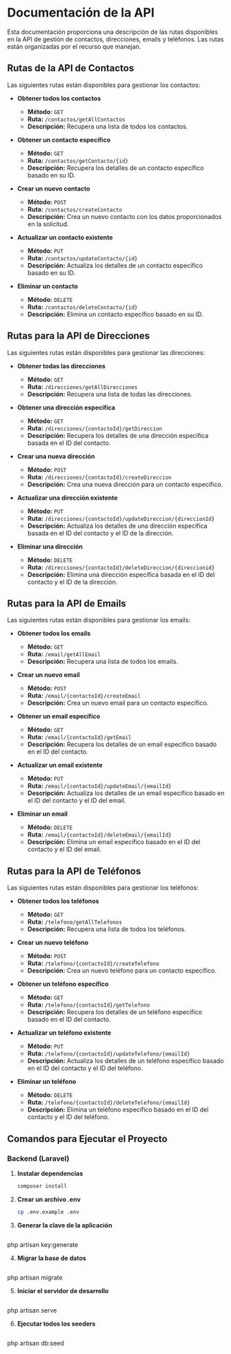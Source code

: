# Documentación de la API

Esta documentación proporciona una descripción de las rutas disponibles en la API de gestión de contactos, direcciones, emails y teléfonos. Las rutas están organizadas por el recurso que manejan.

## Rutas de la API de Contactos

Las siguientes rutas están disponibles para gestionar los contactos:

- **Obtener todos los contactos**
  - **Método:** `GET`
  - **Ruta:** `/contactos/getAllContactos`
  - **Descripción:** Recupera una lista de todos los contactos.

- **Obtener un contacto específico**
  - **Método:** `GET`
  - **Ruta:** `/contactos/getContacto/{id}`
  - **Descripción:** Recupera los detalles de un contacto específico basado en su ID.

- **Crear un nuevo contacto**
  - **Método:** `POST`
  - **Ruta:** `/contactos/createContacto`
  - **Descripción:** Crea un nuevo contacto con los datos proporcionados en la solicitud.

- **Actualizar un contacto existente**
  - **Método:** `PUT`
  - **Ruta:** `/contactos/updateContacto/{id}`
  - **Descripción:** Actualiza los detalles de un contacto específico basado en su ID.

- **Eliminar un contacto**
  - **Método:** `DELETE`
  - **Ruta:** `/contactos/deleteContacto/{id}`
  - **Descripción:** Elimina un contacto específico basado en su ID.

## Rutas para la API de Direcciones

Las siguientes rutas están disponibles para gestionar las direcciones:

- **Obtener todas las direcciones**
  - **Método:** `GET`
  - **Ruta:** `/direcciones/getAllDirecciones`
  - **Descripción:** Recupera una lista de todas las direcciones.

- **Obtener una dirección específica**
  - **Método:** `GET`
  - **Ruta:** `/direcciones/{contactoId}/getDireccion`
  - **Descripción:** Recupera los detalles de una dirección específica basada en el ID del contacto.

- **Crear una nueva dirección**
  - **Método:** `POST`
  - **Ruta:** `/direcciones/{contactoId}/createDireccion`
  - **Descripción:** Crea una nueva dirección para un contacto específico.

- **Actualizar una dirección existente**
  - **Método:** `PUT`
  - **Ruta:** `/direcciones/{contactoId}/updateDireccion/{direccionId}`
  - **Descripción:** Actualiza los detalles de una dirección específica basada en el ID del contacto y el ID de la dirección.

- **Eliminar una dirección**
  - **Método:** `DELETE`
  - **Ruta:** `/direcciones/{contactoId}/deleteDireccion/{direccionid}`
  - **Descripción:** Elimina una dirección específica basada en el ID del contacto y el ID de la dirección.

## Rutas para la API de Emails

Las siguientes rutas están disponibles para gestionar los emails:

- **Obtener todos los emails**
  - **Método:** `GET`
  - **Ruta:** `/email/getAllEmail`
  - **Descripción:** Recupera una lista de todos los emails.

- **Crear un nuevo email**
  - **Método:** `POST`
  - **Ruta:** `/email/{contactoId}/createEmail`
  - **Descripción:** Crea un nuevo email para un contacto específico.

- **Obtener un email específico**
  - **Método:** `GET`
  - **Ruta:** `/email/{contactoId}/getEmail`
  - **Descripción:** Recupera los detalles de un email específico basado en el ID del contacto.

- **Actualizar un email existente**
  - **Método:** `PUT`
  - **Ruta:** `/email/{contactoId}/updateEmail/{emailId}`
  - **Descripción:** Actualiza los detalles de un email específico basado en el ID del contacto y el ID del email.

- **Eliminar un email**
  - **Método:** `DELETE`
  - **Ruta:** `/email/{contactoId}/deleteEmail/{emailId}`
  - **Descripción:** Elimina un email específico basado en el ID del contacto y el ID del email.

## Rutas para la API de Teléfonos

Las siguientes rutas están disponibles para gestionar los teléfonos:

- **Obtener todos los teléfonos**
  - **Método:** `GET`
  - **Ruta:** `/telefono/getAllTelefonos`
  - **Descripción:** Recupera una lista de todos los teléfonos.

- **Crear un nuevo teléfono**
  - **Método:** `POST`
  - **Ruta:** `/telefono/{contactoId}/createTelefono`
  - **Descripción:** Crea un nuevo teléfono para un contacto específico.

- **Obtener un teléfono específico**
  - **Método:** `GET`
  - **Ruta:** `/telefono/{contactoId}/getTelefono`
  - **Descripción:** Recupera los detalles de un teléfono específico basado en el ID del contacto.

- **Actualizar un teléfono existente**
  - **Método:** `PUT`
  - **Ruta:** `/telefono/{contactoId}/updateTelefono/{emailId}`
  - **Descripción:** Actualiza los detalles de un teléfono específico basado en el ID del contacto y el ID del teléfono.

- **Eliminar un teléfono**
  - **Método:** `DELETE`
  - **Ruta:** `/telefono/{contactoId}/deleteTelefono/{emailId}`
  - **Descripción:** Elimina un teléfono específico basado en el ID del contacto y el ID del teléfono.

## Comandos para Ejecutar el Proyecto

### Backend (Laravel)

1. **Instalar dependencias**
   ```bash
   composer install

2. **Crear un archivo .env**
   ```bash
   cp .env.example .env

3. **Generar la clave de la aplicación**
   ```bash
  php artisan key:generate

4. **Migrar la base de datos**
   ```bash
  php artisan migrate

5. **Iniciar el servidor de desarrollo**
   ```bash
  php artisan serve

6. **Ejecutar todos los seeders**
   ```bash
  php artisan db:seed

